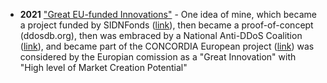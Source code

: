 
- **2021** ["Great EU-funded Innovations"](https://www.innoradar.eu/innovation/37921) - One idea of mine, which became a project funded by SIDNFonds ([link](https://www.sidnfonds.nl/projecten/ddosdb-collecting-transforming-applying-and-disseminating-ddos-attack-knowledge)), then became a proof-of-concept (ddosdb.org), then was embraced by a National Anti-DDoS Coalition ([link](https://www.nomoreddos.org/en/)), and became part of the CONCORDIA European project ([link](https://www.concordia-h2020.eu/)) was considered by the Europian comission as a "Great Innovation" with "High level of Market Creation Potential"
